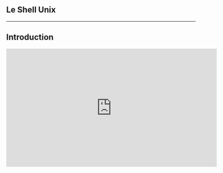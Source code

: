 ## Le Shell Unix

---

## Introduction
 
<div class="video-wrapper">
<p align="center">
<iframe width="560" height="315" src="https://www.youtube.com/embed/opBSsNDnAc4" frameborder="0" allow="accelerometer; autoplay; clipboard-write; encrypted-media; gyroscope; picture-in-picture" allowfullscreen></iframe>
</p>
</div>